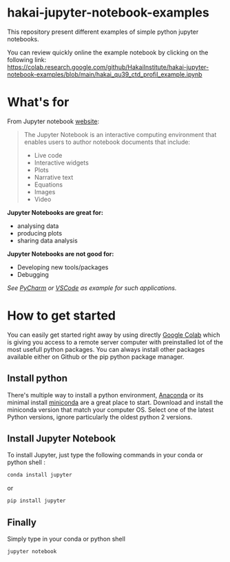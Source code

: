 # hakai-jupyter-notebook-examples
This repository present different examples of simple python jupyter notebooks.

You can review quickly online the example notebook by clicking on the following link:
https://colab.research.google.com/github/HakaiInstitute/hakai-jupyter-notebook-examples/blob/main/hakai_qu39_ctd_profil_example.ipynb

# What's for
From Jupyter notebook [website](https://jupyter-notebook.readthedocs.io/en/stable/examples/Notebook/What%20is%20the%20Jupyter%20Notebook.html#Introduction):

> The Jupyter Notebook is an interactive computing environment that enables users to author notebook documents that include: 
> - Live code 
> - Interactive widgets 
> - Plots 
> - Narrative text 
> - Equations 
> - Images 
> - Video

**Jupyter Notebooks are great for:**
* analysing data
* producing plots
* sharing data analysis

**Jupyter Notebooks are not good for:**
* Developing new tools/packages
* Debugging 

*See [PyCharm](https://www.jetbrains.com/pycharm/) or [VSCode](https://code.visualstudio.com/) as example for such applications.*

# How to get started
You can easily get started right away by using directly [Google Colab](https://colab.research.google.com/) which is giving you access to a remote server computer with preinstalled lot of the most usefull python packages. You can always install other packages available either on Github or the pip python package manager.

## Install python 
There's multiple way to install a python environment, [Anaconda](https://www.anaconda.com/products/individual) or its minimal install [miniconda](https://docs.conda.io/en/latest/miniconda.html) are a great place to start. Download and install the miniconda version that match your computer OS. Select one of the latest Python versions, ignore particularly the oldest python 2 versions.

## Install Jupyter Notebook
To install Jupyter, just type the following commands in your conda or python shell :
```python
conda install jupyter
```
or
```python
pip install jupyter
```

## Finally
Simply type in your conda or python shell
```python
jupyter notebook
```
